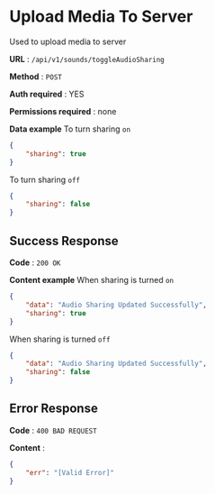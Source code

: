 # Upload Media To Server

Used to upload media to server

**URL** : `/api/v1/sounds/toggleAudioSharing`

**Method** : `POST`

**Auth required** : YES

**Permissions required** : none

**Data example**
To turn sharing `on`

```json
{
    "sharing": true
}
```

To turn sharing `off`

```json
{
    "sharing": false
}
```

## Success Response

**Code** : `200 OK`

**Content example**
When sharing is turned `on`

```json
{
    "data": "Audio Sharing Updated Successfully",
    "sharing": true
}
```

When sharing is turned `off`

```json
{
    "data": "Audio Sharing Updated Successfully",
    "sharing": false
}
```

## Error Response

**Code** : `400 BAD REQUEST`

**Content** :

```json
{
    "err": "[Valid Error]"
}
```
